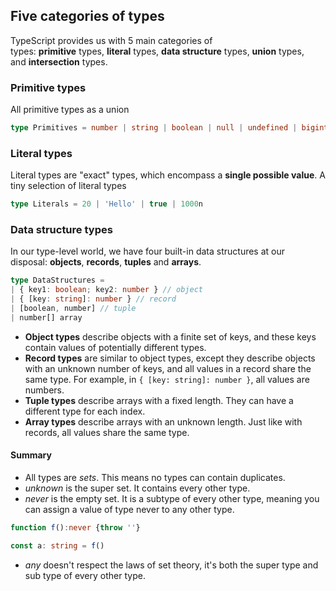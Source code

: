 ## Five categories of types
TypeScript provides us with 5 main categories of types: **primitive** types, **literal** types, **data structure** types, **union** types, and **intersection** types.

### Primitive types
All primitive types as a union
```ts
type Primitives = number | string | boolean | null | undefined | bigint | symbol
```

### Literal types
Literal types are "exact" types, which encompass a **single possible value**.
A tiny selection of literal types
```ts
type Literals = 20 | 'Hello' | true | 1000n
```

### Data structure types
In our type-level world, we have four built-in data structures at our disposal: **objects**, **records**, **tuples** and **arrays**.
```ts
type DataStructures = 
| { key1: boolean; key2: number } // object
| { [key: string]: number } // record
| [boolean, number] // tuple
| number[] array
```
-   **Object types** describe objects with a finite set of keys, and these keys contain values of potentially different types.
-   **Record types** are similar to object types, except they describe objects with an unknown number of keys, and all values in a record share the same type. For example, in `{ [key: string]: number }`, all values are numbers.
-   **Tuple types** describe arrays with a fixed length. They can have a different type for each index.
-   **Array types** describe arrays with an unknown length. Just like with records, all values share the same type.

#### Summary
- All types are *sets*. This means no types can contain duplicates.
- *unknown* is the super set. It contains every other type.
- *never* is the empty set. It is a subtype of every other type, meaning you can assign a value of type never to any other type.
```ts
function f():never {throw ''}

const a: string = f()
```
- *any* doesn't respect the laws of set theory, it's both the super type and sub type of every other type.